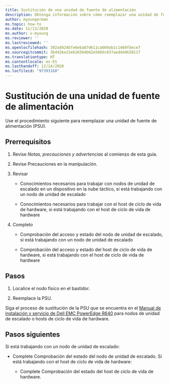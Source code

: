 ```yaml
---
title: Sustitución de una unidad de fuente de alimentación
description: Obtenga información sobre cómo reemplazar una unidad de fuente de alimentación.
author: myoungerman
ms.topic: how-to
ms.date: 11/13/2020
ms.author: v-myoung
ms.reviewer: ''
ms.lastreviewed: ''
ms.openlocfilehash: 392ad424bfe6eba87d611ca669ab1c1469fdece7
ms.sourcegitcommit: 3bd42be22e626564b62e560dc037aed4d462011f
ms.translationtype: HT
ms.contentlocale: es-ES
ms.lasthandoff: 12/14/2020
ms.locfileid: "97393168"
---
```

# <a name="replacing-a-power-supply-unit"></a>Sustitución de una unidad de fuente de alimentación

Use el procedimiento siguiente para reemplazar una unidad de fuente de alimentación (PSU).

## <a name="prerequisites"></a>Prerrequisitos

1.  Revise *Notas, precauciones y advertencias* al comienzo de esta guía.

2.  Revise Precauciones en la manipulación.

3.  Revisar

    -   Conocimientos necesarios para trabajar con nodos de unidad de escalado en un dispositivo en la nube táctico, si está trabajando con un nodo de unidad de escalado

    -   Conocimientos necesarios para trabajar con el host de ciclo de vida de hardware, si está trabajando con el host de ciclo de vida de hardware

4.  Completo

    -   Comprobación del acceso y estado del nodo de unidad de escalado, si está trabajando con un nodo de unidad de escalado

    -   Comprobación del acceso y estado del host de ciclo de vida de hardware, si está trabajando con el host de ciclo de vida de hardware

## <a name="steps"></a>Pasos

1.  Localice el nodo físico en el bastidor.

2.  Reemplace la PSU.

Siga el proceso de sustitución de la PSU que se encuentra en el [Manual de instalación y servicio de Dell EMC PowerEdge R640](https://www.dell.com/support/manuals/us/en/04/poweredge-r640/per640_ism_pub/dell-emc-poweredge-r640-overview?guid=guid-f39be9ba-158c-45e3-b8b1-f07bb750d6d4) para nodos de unidad de escalado o hosts de ciclo de vida de hardware.

## <a name="next-steps"></a>Pasos siguientes

Si está trabajando con un nodo de unidad de escalado:

-   Complete Comprobación del estado del nodo de unidad de escalado. Si está trabajando con el host de ciclo de vida de hardware:

    -   Complete Comprobación del estado del host de ciclo de vida de hardware.
    

